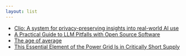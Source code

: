 ```yaml
---
layout: list
---
```


 - [Clio: A system for privacy-preserving insights into real-world AI use](https://www.anthropic.com/research/clio)
 - [A Practical Guide to LLM Pitfalls with Open Source Software](https://www.souzatharsis.com/tamingLLMs/markdown/toc.html)
 - [The age of average](https://www.alexmurrell.co.uk/articles/the-age-of-average)
 - [This Essential Element of the Power Grid Is in Critically Short Supply](https://spectrum.ieee.org/transformer-shortage)
